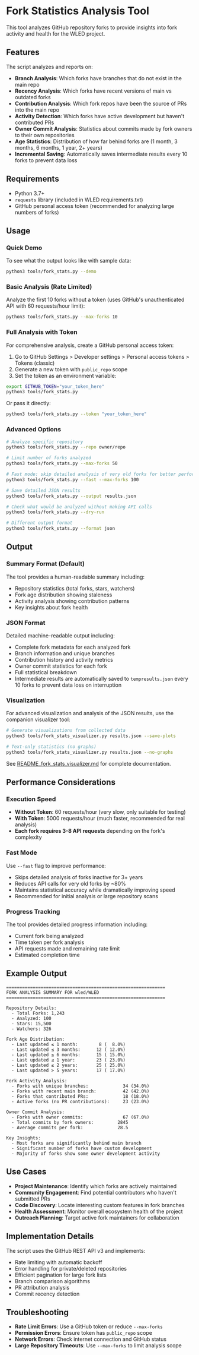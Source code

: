 # Fork Statistics Analysis Tool

This tool analyzes GitHub repository forks to provide insights into fork activity and health for the WLED project.

## Features

The script analyzes and reports on:

- **Branch Analysis**: Which forks have branches that do not exist in the main repo
- **Recency Analysis**: Which forks have recent versions of main vs outdated forks  
- **Contribution Analysis**: Which fork repos have been the source of PRs into the main repo
- **Activity Detection**: Which forks have active development but haven't contributed PRs
- **Owner Commit Analysis**: Statistics about commits made by fork owners to their own repositories
- **Age Statistics**: Distribution of how far behind forks are (1 month, 3 months, 6 months, 1 year, 2+ years)
- **Incremental Saving**: Automatically saves intermediate results every 10 forks to prevent data loss

## Requirements

- Python 3.7+
- `requests` library (included in WLED requirements.txt)
- GitHub personal access token (recommended for analyzing large numbers of forks)

## Usage

### Quick Demo

To see what the output looks like with sample data:

```bash
python3 tools/fork_stats.py --demo
```

### Basic Analysis (Rate Limited)

Analyze the first 10 forks without a token (uses GitHub's unauthenticated API with 60 requests/hour limit):

```bash
python3 tools/fork_stats.py --max-forks 10
```

### Full Analysis with Token

For comprehensive analysis, create a GitHub personal access token:

1. Go to GitHub Settings > Developer settings > Personal access tokens > Tokens (classic)
2. Generate a new token with `public_repo` scope
3. Set the token as an environment variable:

```bash
export GITHUB_TOKEN="your_token_here"
python3 tools/fork_stats.py
```

Or pass it directly:

```bash
python3 tools/fork_stats.py --token "your_token_here"
```

### Advanced Options

```bash
# Analyze specific repository
python3 tools/fork_stats.py --repo owner/repo

# Limit number of forks analyzed
python3 tools/fork_stats.py --max-forks 50

# Fast mode: skip detailed analysis of very old forks for better performance
python3 tools/fork_stats.py --fast --max-forks 100

# Save detailed JSON results
python3 tools/fork_stats.py --output results.json

# Check what would be analyzed without making API calls
python3 tools/fork_stats.py --dry-run

# Different output format
python3 tools/fork_stats.py --format json
```

## Output

### Summary Format (Default)

The tool provides a human-readable summary including:

- Repository statistics (total forks, stars, watchers)
- Fork age distribution showing staleness
- Activity analysis showing contribution patterns
- Key insights about fork health

### JSON Format

Detailed machine-readable output including:

- Complete fork metadata for each analyzed fork
- Branch information and unique branches
- Contribution history and activity metrics
- Owner commit statistics for each fork
- Full statistical breakdown
- Intermediate results are automatically saved to `tempresults.json` every 10 forks to prevent data loss on interruption

### Visualization

For advanced visualization and analysis of the JSON results, use the companion visualizer tool:

```bash
# Generate visualizations from collected data
python3 tools/fork_stats_visualizer.py results.json --save-plots

# Text-only statistics (no graphs)
python3 tools/fork_stats_visualizer.py results.json --no-graphs
```

See [README_fork_stats_visualizer.md](README_fork_stats_visualizer.md) for complete documentation.

## Performance Considerations

### Execution Speed
- **Without Token**: 60 requests/hour (very slow, only suitable for testing)
- **With Token**: 5000 requests/hour (much faster, recommended for real analysis)
- **Each fork requires 3-8 API requests** depending on the fork's complexity

### Fast Mode
Use `--fast` flag to improve performance:
- Skips detailed analysis of forks inactive for 3+ years
- Reduces API calls for very old forks by ~80%
- Maintains statistical accuracy while dramatically improving speed
- Recommended for initial analysis or large repository scans

### Progress Tracking
The tool provides detailed progress information including:
- Current fork being analyzed
- Time taken per fork analysis
- API requests made and remaining rate limit
- Estimated completion time

## Example Output

```
============================================================
FORK ANALYSIS SUMMARY FOR wled/WLED
============================================================

Repository Details:
  - Total Forks: 1,243
  - Analyzed: 100
  - Stars: 15,500
  - Watchers: 326

Fork Age Distribution:
  - Last updated ≤ 1 month:        8 (  8.0%)
  - Last updated ≤ 3 months:      12 ( 12.0%)
  - Last updated ≤ 6 months:      15 ( 15.0%)
  - Last updated ≤ 1 year:        23 ( 23.0%)
  - Last updated ≤ 2 years:       25 ( 25.0%)
  - Last updated > 5 years:       17 ( 17.0%)

Fork Activity Analysis:
  - Forks with unique branches:             34 (34.0%)
  - Forks with recent main branch:          42 (42.0%)
  - Forks that contributed PRs:             18 (18.0%)
  - Active forks (no PR contributions):     23 (23.0%)

Owner Commit Analysis:
  - Forks with owner commits:               67 (67.0%)
  - Total commits by fork owners:         2845
  - Average commits per fork:             28.5

Key Insights:
  - Most forks are significantly behind main branch
  - Significant number of forks have custom development
  - Majority of forks show some owner development activity
```

## Use Cases

- **Project Maintenance**: Identify which forks are actively maintained
- **Community Engagement**: Find potential contributors who haven't submitted PRs
- **Code Discovery**: Locate interesting custom features in fork branches  
- **Health Assessment**: Monitor overall ecosystem health of the project
- **Outreach Planning**: Target active fork maintainers for collaboration

## Implementation Details

The script uses the GitHub REST API v3 and implements:

- Rate limiting with automatic backoff
- Error handling for private/deleted repositories
- Efficient pagination for large fork lists
- Branch comparison algorithms
- PR attribution analysis
- Commit recency detection

## Troubleshooting

- **Rate Limit Errors**: Use a GitHub token or reduce `--max-forks`
- **Permission Errors**: Ensure token has `public_repo` scope
- **Network Errors**: Check internet connection and GitHub status
- **Large Repository Timeouts**: Use `--max-forks` to limit analysis scope